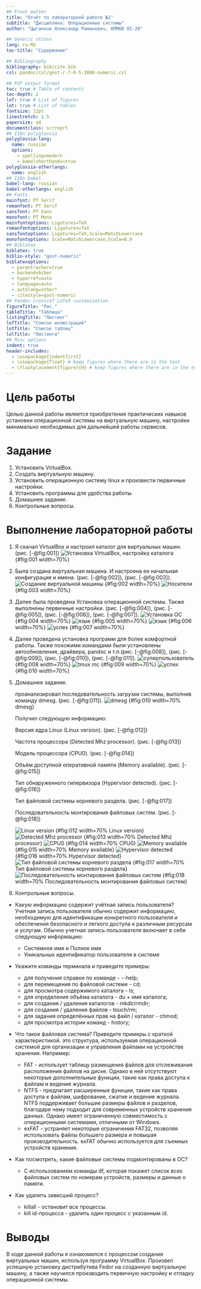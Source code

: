 ```yaml
---
## Front matter
title: "Отчёт по лабораторной работе №1"
subtitle: "Дисциплина: Операционные системы"
author: "Цыганков Александр Романович, НПМбВ 02-20"

## Generic otions
lang: ru-RU
toc-title: "Содержание"

## Bibliography
bibliography: bib/cite.bib
csl: pandoc/csl/gost-r-7-0-5-2008-numeric.csl

## Pdf output format
toc: true # Table of contents
toc-depth: 2
lof: true # List of figures
lot: true # List of tables
fontsize: 12pt
linestretch: 1.5
papersize: a4
documentclass: scrreprt
## I18n polyglossia
polyglossia-lang:
  name: russian
  options:
	- spelling=modern
	- babelshorthands=true
polyglossia-otherlangs:
  name: english
## I18n babel
babel-lang: russian
babel-otherlangs: english
## Fonts
mainfont: PT Serif
romanfont: PT Serif
sansfont: PT Sans
monofont: PT Mono
mainfontoptions: Ligatures=TeX
romanfontoptions: Ligatures=TeX
sansfontoptions: Ligatures=TeX,Scale=MatchLowercase
monofontoptions: Scale=MatchLowercase,Scale=0.9
## Biblatex
biblatex: true
biblio-style: "gost-numeric"
biblatexoptions:
  - parentracker=true
  - backend=biber
  - hyperref=auto
  - language=auto
  - autolang=other*
  - citestyle=gost-numeric
## Pandoc-crossref LaTeX customization
figureTitle: "Рис."
tableTitle: "Таблица"
listingTitle: "Листинг"
lofTitle: "Список иллюстраций"
lotTitle: "Список таблиц"
lolTitle: "Листинги"
## Misc options
indent: true
header-includes:
  - \usepackage{indentfirst}
  - \usepackage{float} # keep figures where there are in the text
  - \floatplacement{figure}{H} # keep figures where there are in the text
---
```


# Цель работы

Целью данной работы является приобретение практических навыков установки операционной системы на виртуальную машину, настройки минимально необходимых для дальнейшей работы сервисов.

# Задание

1. Установить VirtualBox. 
2. Создать виртуальную машину.
3. Установить операционную систему linux и произвести первичные настройки.
4. Установить программы для удобства работы.
5. Домашнее задание.
6. Контрольные вопросы.

# Выполнение лабораторной работы

1. Я скачал VirtualBox и настроил каталог для виртуальных машин. (рис. [-@fig:001]) 
![Установка VirtualBox, настройка каталога](image/1.png)
{#fig:001 width=70%}
2. Была создана виртуальная машина. И настроена ее начальная конфигурация и имена. (рис. [-@fig:002]), (рис. [-@fig:003]). 
![Создание виртуальной машины](image/2.png)
{#fig:002 width=70%} 
![Носители](image/3.png) 
{#fig:003 width=70%}
3. Далее была проведена Установка операционной системы. Также выполнены первичные настройки. (рис. [-@fig:004]), (рис. [-@fig:005]), (рис. [-@fig:006]), (рис. [-@fig:007]).
![Установка ОС](image/4.png)
{#fig:004 width=70%} 
![язык](image/5.png) 
{#fig:005 width=70%} 
![язык](image/6.png) 
{#fig:006 width=70%} 
![успех](image/7.png) 
{#fig:007 width=70%}
4. Далее проведена установка программ для более комфортной работы. Также похожими командами были установлены автообновления, драйвера, pandoc и т.п.(рис. [-@fig:008]), (рис. [-@fig:009]), (рис. [-@fig:010]), (рис. [-@fig:011]). 
![суперпользователь](image/8.png) 
{#fig:008 width=70%} 
![tmux mc](image/9.png) 
{#fig:009 width=70%} 
![успех](image/10.png) 
{#fig:010 width=70%}
5. Домашнее задание. 	

	проанализировал последовательность загрузки системы, выполнив команду dmesg. (рис. [-@fig:011]). 
	![dmesg](image/11.png) 
	{#fig:010 width=70% dmesg} 
	
	Получил следующую информацию:
	
    Версия ядра Linux (Linux version). (рис. [-@fig:012])
    
    Частота процессора (Detected Mhz processor). (рис. [-@fig:013])
    
    Модель процессора (CPU0). (рис. [-@fig:014])
    
    Объём доступной оперативной памяти (Memory available). (рис. [-@fig:015])
     
    Тип обнаруженного гипервизора (Hypervisor detected). (рис. [-@fig:016])
    
    Тип файловой системы корневого раздела. (рис. [-@fig:017])
    
    Последовательность монтирования файловых систем. (рис. [-@fig:018])
    
    ![Linux version](image/12.png) 
    {#fig:012 width=70% Linux version}
    ![Detected Mhz processor](image/13.png) 
    {#fig:013 width=70% Detected Mhz processor}
    ![CPU0](image/14.png) 
    {#fig:014 width=70% CPU0}
    ![Memory available](image/16.png) 
    {#fig:015 width=70% Memory available}
    ![Hypervisor detected](image/17.png) 
    {#fig:016 width=70% Hypervisor detected}
    ![Тип файловой системы корневого раздела](image/18.png)
    {#fig:017 width=70% Тип файловой системы корневого раздела}
    ![Последовательность монтирования файловых систем](image/19.png) 
    {#fig:018 width=70% Последовательность монтирования файловых систем}
    

	
	
6. Контрольные вопросы.

- Какую информацию содержит учётная запись пользователя?
Учетная запись пользователя обычно содержит информацию, необходимую для идентификации конкретного пользователя и обеспечения безопасного и легкого доступа к различным ресурсам и услугам. Обычно учетная запись пользователя включает в себя следующую информацию:
    - Системное имя и Полное имя
    - Уникальных идентификатор пользователя в системе

- Укажите команды терминала и приведите примеры:
    - для получения справки по команде - --help;
    - для перемещения по файловой системе - cd;
    - для просмотра содержимого каталога - ls;
    - для определения объёма каталога - du + имя каталога;
    - для создания / удаления каталогов - mkdir/rmdir;
    - для создания / удаления файлов - touch/rm;
    - для задания определённых прав на файл / каталог - chmod;
    - для просмотра истории команд - history;

- Что такое файловая система? Приведите примеры с краткой характеристикой.
это структура, используемая операционной системой для организации и управления файлами на устройстве хранения. Например:
    - FAT - использует таблицу размещения файлов для отслеживания расположения файлов на диске. Однако в ней отсутствуют некоторые дополнительные функции, такие как права доступа к файлам и ведение журнала.
    - NTFS - предлагает расширенные функции, такие как права доступа к файлам, шифрование, сжатие и ведение журнала. NTFS поддерживает большие размеры файлов и разделов, благодаря чему подходит для современных устройств хранения данных. Однако имеет ограниченную совместимость с операционными системами, отличными от Windows.
    - exFAT - устраняет некоторые ограничения FAT32, позволяя использовать файлы большего размера и повышая производительность. exFAT обычно используется для съемных устройств хранения.

- Как посмотреть, какие файловые системы подмонтированы в ОС?
	- С использованием команды df, которая покажет список всех файловых систем по номерам устройств, размеры и данные о памяти. 

- Как удалить зависший процесс?
    - killall - остановит все процессы.
    - kill id-процесса - удалить один процесс с указанным id.

# Выводы

В ходе данной работы я ознакомился с процессом создания виртуальных машин, используя программу VirtualBox. Произвел успешную установку дистрибутива Fedor на созданную виртуальную машину, а также научился производить первичную настройку и отладку операционной системы.
